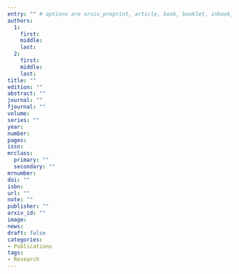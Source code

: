 ```yaml
---
entry: "" # options are arxiv_preprint, article, book, booklet, inbook, incollection, inproceedings, manual, mastersthesis, misc, phdthesis, proceedings, techreport, unpublished
authors:
  1:
    first:
    middle:
    last:
  2:
    first:
    middle:
    last: 
title: ""
edition: "" 
abstract: "" 
journal: ""
fjournal: ""
volume: 
series: ""
year: 
number: 
pages: 
issn: 
mrclass:
  primary: ""
  secondary: ""
mrnumber:
doi: ""
isbn: 
url: ""
note: "" 
publisher: ""
arxiv_id: ""
image: 
news: 
draft: false 
categories:
- Publications 
tags:
- Research 
---
```


